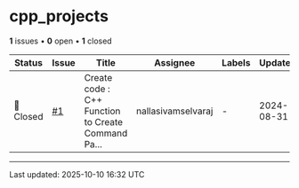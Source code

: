 # cpp_projects

**1** issues • **0** open • **1** closed

<table class="github-issue-table">
<thead>
<tr>
<th>Status</th>
<th>Issue</th>
<th>Title</th>
<th>Assignee</th>
<th>Labels</th>
<th>Updated</th>
</tr>
</thead>
<tbody>
<tr><td>🔴 Closed</td><td><a href='./issue-1-Create-code--C-Function-to-Create-Command-Packet-f.md'>#1</a></td><td>Create code : C++ Function to Create Command Pa...</td><td>nallasivamselvaraj</td><td>-</td><td>2024-08-31</td></tr>
</tbody>
</table>

---

Last updated: 2025-10-10 16:32 UTC